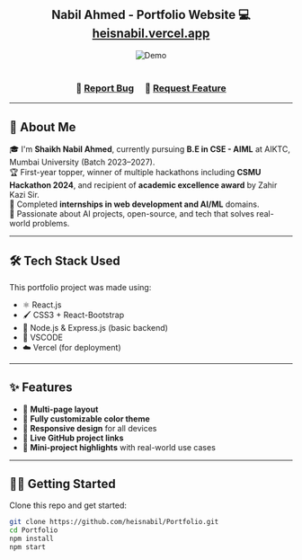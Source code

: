 <h2 align="center">
  Nabil Ahmed - Portfolio Website 💻<br/>
  <a href="https://heisnabil.vercel.app/" target="_blank">heisnabil.vercel.app</a>
</h2>

<div align="center">
  <img alt="Demo" src="./Images/portfolio-demo.png" />
</div>

<br/>

<h3 align="center">
  🔹 <a href="https://github.com/heisnabil/Portfolio/issues">Report Bug</a> &nbsp; &nbsp;
  🔹 <a href="https://github.com/heisnabil/Portfolio/issues">Request Feature</a>
</h3>

---

## 🚀 About Me

🎓 I'm **Shaikh Nabil Ahmed**, currently pursuing **B.E in CSE - AIML** at AIKTC, Mumbai University (Batch 2023–2027).  
🏆 First-year topper, winner of multiple hackathons including **CSMU Hackathon 2024**, and recipient of **academic excellence award** by Zahir Kazi Sir.  
💼 Completed **internships in web development and AI/ML** domains.  
💬 Passionate about AI projects, open-source, and tech that solves real-world problems.

---

## 🛠 Tech Stack Used

This portfolio project was made using:

- ⚛️ React.js
- 🖌️ CSS3 + React-Bootstrap
- 📡 Node.js & Express.js (basic backend)
- 🧠 VSCODE
- ☁️ Vercel (for deployment)

---

## ✨ Features

- 📖 **Multi-page layout**
- 🎨 **Fully customizable color theme**
- 📱 **Responsive design** for all devices
- 🔗 **Live GitHub project links**
- 🧠 **Mini-project highlights** with real-world use cases

---

## 🧑‍💻 Getting Started

Clone this repo and get started:

```bash
git clone https://github.com/heisnabil/Portfolio.git
cd Portfolio
npm install
npm start
